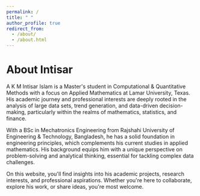 ```yaml
---
permalink: /
title: " "
author_profile: true
redirect_from: 
  - /about/
  - /about.html
---
```

About Intisar
==
A K M Intisar Islam is a Master's student in Computational & Quantitative Methods with a focus on Applied Mathematics at Lamar University, Texas. His academic journey and professional interests are deeply rooted in the analysis of large data sets, trend generation, and data-driven decision-making, particularly within the realms of mathematics, statistics, and finance.

With a BSc in Mechatronics Engineering from Rajshahi University of Engineering & Technology, Bangladesh, he has a solid foundation in engineering principles, which complements his current studies in applied mathematics. His background equips him with a unique perspective on problem-solving and analytical thinking, essential for tackling complex data challenges.

On this website, you'll find insights into his academic projects, research interests, and professional aspirations. Whether you're here to collaborate, explore his work, or share ideas, you're most welcome.
